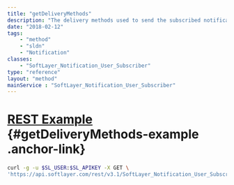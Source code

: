 ```yaml
---
title: "getDeliveryMethods"
description: "The delivery methods used to send the subscribed notification."
date: "2018-02-12"
tags:
    - "method"
    - "sldn"
    - "Notification"
classes:
    - "SoftLayer_Notification_User_Subscriber"
type: "reference"
layout: "method"
mainService : "SoftLayer_Notification_User_Subscriber"
---
```


# [REST Example](#getDeliveryMethods-example) <a href="/article/rest/"><i class="fas fa-question"></i></a> {#getDeliveryMethods-example .anchor-link} 
```bash
curl -g -u $SL_USER:$SL_APIKEY -X GET \
'https://api.softlayer.com/rest/v3.1/SoftLayer_Notification_User_Subscriber/{SoftLayer_Notification_User_SubscriberID}/getDeliveryMethods'
```
